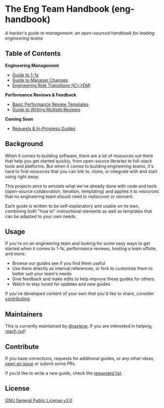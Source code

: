 # The Eng Team Handbook (eng-handbook)
*A hacker's guide to management: an open-sourced handbook for leading engineering teams*

## Table of Contents

**Engineering Management**

* <a href="management/guide-to-1-1s.md">Guide to 1-1s</a>
* <a href="management/manager-changes.md">Guide to Manager Changes</a>
* <a href="management/role-transitions.md">Engineering Role Transitions (IC<>EM)</a>

**Performance Reviews & Feedback**

* <a href="feedback/perf-review-templates.md">Basic Performance Review Templates</a>
* <a href="feedback/writing-multiple-reviews.md">Guide to Writing Multiple Reviews</a>

**Coming Soon**
* <a href="drafts/requests.md">Requests & In-Progress Guides</a>

## Background

When it comes to building software, there are a lot of resources out there that help you get started quickly, from open-source libraries to full-stack tools and platforms. But when it comes to building engineering _teams_, it's hard to find resources that you can link to, clone, or integrate with and start using right away.

This projects aims to emulate what we've already done with code and tools (open-source collaboration, iteration, templating) and applies it to resources that no engineering team should need to rediscover or reinvent.

Each guide is written to be self-explanatory and usable on its own, combining both "how to" instructional elements as well as templates that can be adapted to your own needs.

## Usage

If you're on an engineering team and looking for some easy ways to get started when it comes to 1-1s, performance reviews, hosting a team offsite, and more:
* Browse our guides see if you find them useful
* Use them directly as internal references, or fork to customize them to better suit your team's needs
* Give feedback and make edits to help improve these guides for others
* Watch to stay tuned for updates and new guides

If you've developed content of your own that you'd like to share, consider [contributing](#contribute).

## Maintainers

This is currently maintained by [@raylene](https://github.com/raylene). If you are interested in helping, [reach out](https://twitter.com/emdashry)!

## Contribute

If you have corrections, requests for additional guides, or any other ideas, [open an issue](https://github.com/raylene/eng-handbook/issues/new) or submit some PRs.

If you’d like to write a new guide, check the <a href="drafts/requests.md">requested list</a>.

## License

[GNU General Public License v3.0](LICENSE)
